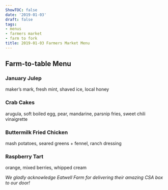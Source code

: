 ```yaml
---
ShowTOC: false
date: '2019-01-03'
draft: false
tags:
- menus
- farmers market
- farm to fork
title: 2019-01-03 Farmers Market Menu
---
```


## Farm\-to\-table Menu

### January Julep

maker’s mark, fresh mint, shaved ice, local honey

### Crab Cakes

arugula, soft boiled egg, pear, mandarine,
parsnip fries, sweet chili vinaigrette

### Buttermilk Fried Chicken

mash potatoes, seared greens \+ fennel,
ranch dressing

### Raspberry Tart

orange, mixed berries, whipped cream


*We gladly acknowledge Eatwell Farm for*
*delivering their amazing CSA box to our door\!*
